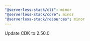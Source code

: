 ```yaml
---
"@serverless-stack/cli": minor
"@serverless-stack/core": minor
"@serverless-stack/resources": minor
---
```


Update CDK to 2.50.0
